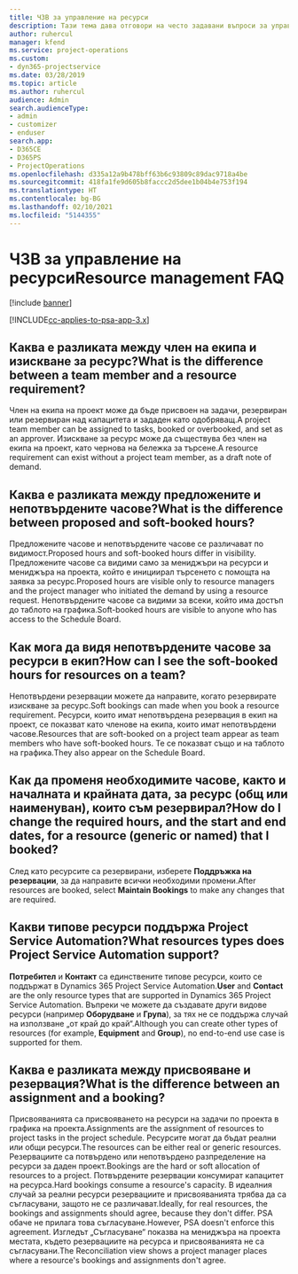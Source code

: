 ```yaml
---
title: ЧЗВ за управление на ресурси
description: Тази тема дава отговори на често задавани въпроси за управлението на ресурси.
author: ruhercul
manager: kfend
ms.service: project-operations
ms.custom:
- dyn365-projectservice
ms.date: 03/28/2019
ms.topic: article
ms.author: ruhercul
audience: Admin
search.audienceType:
- admin
- customizer
- enduser
search.app:
- D365CE
- D365PS
- ProjectOperations
ms.openlocfilehash: d335a12a9b478bff63b6c93809c89dac9718a4be
ms.sourcegitcommit: 418fa1fe9d605b8faccc2d5dee1b04b4e753f194
ms.translationtype: HT
ms.contentlocale: bg-BG
ms.lasthandoff: 02/10/2021
ms.locfileid: "5144355"
---
```

# <a name="resource-management-faq"></a><span data-ttu-id="58e64-103">ЧЗВ за управление на ресурси</span><span class="sxs-lookup"><span data-stu-id="58e64-103">Resource management FAQ</span></span>

[!include [banner](../includes/psa-now-project-operations.md)]

[!INCLUDE[cc-applies-to-psa-app-3.x](../includes/cc-applies-to-psa-app-3x.md)]

## <a name="what-is-the-difference-between-a-team-member-and-a-resource-requirement"></a><span data-ttu-id="58e64-104">Каква е разликата между член на екипа и изискване за ресурс?</span><span class="sxs-lookup"><span data-stu-id="58e64-104">What is the difference between a team member and a resource requirement?</span></span>

<span data-ttu-id="58e64-105">Член на екипа на проект може да бъде присвоен на задачи, резервиран или резервиран над капацитета и зададен като одобряващ.</span><span class="sxs-lookup"><span data-stu-id="58e64-105">A project team member can be assigned to tasks, booked or overbooked, and set as an approver.</span></span> <span data-ttu-id="58e64-106">Изискване за ресурс може да съществува без член на екипа на проект, като чернова на бележка за търсене.</span><span class="sxs-lookup"><span data-stu-id="58e64-106">A resource requirement can exist without a project team member, as a draft note of demand.</span></span> 

## <a name="what-is-the-difference-between-proposed-and-soft-booked-hours"></a><span data-ttu-id="58e64-107">Каква е разликата между предложените и непотвърдените часове?</span><span class="sxs-lookup"><span data-stu-id="58e64-107">What is the difference between proposed and soft-booked hours?</span></span>

<span data-ttu-id="58e64-108">Предложените часове и непотвърдените часове се различават по видимост.</span><span class="sxs-lookup"><span data-stu-id="58e64-108">Proposed hours and soft-booked hours differ in visibility.</span></span> <span data-ttu-id="58e64-109">Предложените часове са видими само за мениджъри на ресурси и мениджъра на проекта, който е инициирал търсенето с помощта на заявка за ресурс.</span><span class="sxs-lookup"><span data-stu-id="58e64-109">Proposed hours are visible only to resource managers and the project manager who initiated the demand by using a resource request.</span></span> <span data-ttu-id="58e64-110">Непотвърдените часове са видими за всеки, който има достъп до таблото на графика.</span><span class="sxs-lookup"><span data-stu-id="58e64-110">Soft-booked hours are visible to anyone who has access to the Schedule Board.</span></span>

## <a name="how-can-i-see-the-soft-booked-hours-for-resources-on-a-team"></a><span data-ttu-id="58e64-111">Как мога да видя непотвърдените часове за ресурси в екип?</span><span class="sxs-lookup"><span data-stu-id="58e64-111">How can I see the soft-booked hours for resources on a team?</span></span>

<span data-ttu-id="58e64-112">Непотвърдени резервации можете да направите, когато резервирате изискване за ресурс.</span><span class="sxs-lookup"><span data-stu-id="58e64-112">Soft bookings can made when you book a resource requirement.</span></span> <span data-ttu-id="58e64-113">Ресурси, които имат непотвърдена резервация в екип на проект, се показват като членове на екипа, които имат непотвърдени часове.</span><span class="sxs-lookup"><span data-stu-id="58e64-113">Resources that are soft-booked on a project team appear as team members who have soft-booked hours.</span></span> <span data-ttu-id="58e64-114">Те се показват също и на таблото на графика.</span><span class="sxs-lookup"><span data-stu-id="58e64-114">They also appear on the Schedule Board.</span></span>

## <a name="how-do-i-change-the-required-hours-and-the-start-and-end-dates-for-a-resource-generic-or-named-that-i-booked"></a><span data-ttu-id="58e64-115">Как да променя необходимите часове, както и началната и крайната дата, за ресурс (общ или наименуван), които съм резервирал?</span><span class="sxs-lookup"><span data-stu-id="58e64-115">How do I change the required hours, and the start and end dates, for a resource (generic or named) that I booked?</span></span>

<span data-ttu-id="58e64-116">След като ресурсите са резервирани, изберете **Поддръжка на резервации**, за да направите всички необходими промени.</span><span class="sxs-lookup"><span data-stu-id="58e64-116">After resources are booked, select **Maintain Bookings** to make any changes that are required.</span></span>

## <a name="what-resources-types-does-project-service-automation-support"></a><span data-ttu-id="58e64-117">Какви типове ресурси поддържа Project Service Automation?</span><span class="sxs-lookup"><span data-stu-id="58e64-117">What resources types does Project Service Automation support?</span></span>

<span data-ttu-id="58e64-118">**Потребител** и **Контакт** са единствените типове ресурси, които се поддържат в Dynamics 365 Project Service Automation.</span><span class="sxs-lookup"><span data-stu-id="58e64-118">**User** and **Contact** are the only resource types that are supported in Dynamics 365 Project Service Automation.</span></span> <span data-ttu-id="58e64-119">Въпреки че можете да създавате други видове ресурси (например **Оборудване** и **Група**), за тях не се поддържа случай на използване „от край до край“.</span><span class="sxs-lookup"><span data-stu-id="58e64-119">Although you can create other types of resources (for example, **Equipment** and **Group**), no end-to-end use case is supported for them.</span></span>

## <a name="what-is-the-difference-between-an-assignment-and-a-booking"></a><span data-ttu-id="58e64-120">Каква е разликата между присвояване и резервация?</span><span class="sxs-lookup"><span data-stu-id="58e64-120">What is the difference between an assignment and a booking?</span></span>

<span data-ttu-id="58e64-121">Присвояванията са присвояването на ресурси на задачи по проекта в графика на проекта.</span><span class="sxs-lookup"><span data-stu-id="58e64-121">Assignments are the assignment of resources to project tasks in the project schedule.</span></span> <span data-ttu-id="58e64-122">Ресурсите могат да бъдат реални или общи ресурси.</span><span class="sxs-lookup"><span data-stu-id="58e64-122">The resources can be either real or generic resources.</span></span> <span data-ttu-id="58e64-123">Резервациите са потвърдено или непотвърдено разпределение на ресурси за даден проект.</span><span class="sxs-lookup"><span data-stu-id="58e64-123">Bookings are the hard or soft allocation of resources to a project.</span></span> <span data-ttu-id="58e64-124">Потвърдените резервации консумират капацитет на ресурса.</span><span class="sxs-lookup"><span data-stu-id="58e64-124">Hard bookings consume a resource's capacity.</span></span> <span data-ttu-id="58e64-125">В идеалния случай за реални ресурси резервациите и присвояванията трябва да са съгласувани, защото не се различават.</span><span class="sxs-lookup"><span data-stu-id="58e64-125">Ideally, for real resources, the bookings and assignments should agree, because they don't differ.</span></span> <span data-ttu-id="58e64-126">PSA обаче не прилага това съгласуване.</span><span class="sxs-lookup"><span data-stu-id="58e64-126">However, PSA doesn't enforce this agreement.</span></span> <span data-ttu-id="58e64-127">Изгледът „Съгласуване“ показва на мениджъра на проекта местата, където резервациите на ресурса и присвояванията не са съгласувани.</span><span class="sxs-lookup"><span data-stu-id="58e64-127">The Reconciliation view shows a project manager places where a resource's bookings and assignments don't agree.</span></span>

